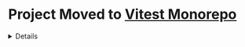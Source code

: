 # Project Moved to [Vitest Monorepo](https://github.com/vitest-dev/vitest/tree/main/packages/vite-node)

<details>

# vite-node

[![NPM version](https://img.shields.io/npm/v/vite-node?color=a1b858&label=)](https://www.npmjs.com/package/vite-node)

Vite as Node runtime.

> **EXPERIMENTAL**


## Usage

```bash
npx vite-node index.ts
```

Options:

```bash
npx vite-node -h
```

## Features

- Out-of-box ESM & TypeScript support (possible for more with plugins)
- Top-level await
- Vite plugins, resolve, aliasing
- Respect `vite.config.ts`
- Shims for `__dirname` and `__filename` in ESM
- Access to native node modules like `fs`, `path`, etc.
- Watch mode (like `nodemon`)

## When NOT to Use

- Production, yet - in very early stage, check it later
- Most of the time, when other tools can do that job
  - We need to start a Vite server upon each execution, which inevitably introduces some overhead. Only use it when you want the same behavior as Vite or the powerful plugins system (for example, testing components with a Vite-specific setup).

## Why?

It runs Vite's id resolving, module transforming, and most importantly, the powerful plugins system!

## How?

It fires up a Vite dev server, transforms the requests, and runs them in Node.

## Credits

Based on [@pi0](https://github.com/pi0)'s brilliant idea of having a Vite server as the on-demand transforming service for [Nuxt's Vite SSR](https://github.com/nuxt/vite/pull/201).

Thanks [@brillout](https://github.com/brillout) for kindly sharing this package name.

## Sponsors

<p align="center">
  <a href="https://cdn.jsdelivr.net/gh/antfu/static/sponsors.svg">
    <img src='https://cdn.jsdelivr.net/gh/antfu/static/sponsors.svg'/>
  </a>
</p>

## License

[MIT](./LICENSE) License © 2021 [Anthony Fu](https://github.com/antfu)
  
</details>
